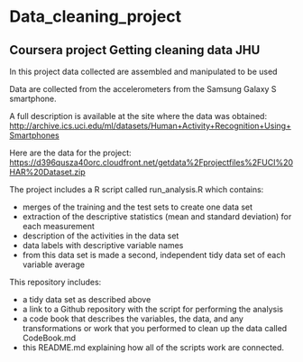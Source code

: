 # Data_cleaning_project

## Coursera project Getting cleaning data JHU

In this project data collected are assembled and manipulated to be used

Data are collected from the accelerometers from the Samsung Galaxy S smartphone. 

A full description is available at the site where the data was obtained: http://archive.ics.uci.edu/ml/datasets/Human+Activity+Recognition+Using+Smartphones 


Here are the data for the project: https://d396qusza40orc.cloudfront.net/getdata%2Fprojectfiles%2FUCI%20HAR%20Dataset.zip  


The project includes a R script called run_analysis.R which contains:

- merges of the training and the test sets to create one data set
- extraction of the descriptive statistics (mean and standard deviation) for each measurement
- description of the activities in the data set
- data labels with descriptive variable names
- from this data set is made a second, independent tidy data set of each variable average 


This repository includes:

- a tidy data set as described above
- a link to a Github repository with the script for performing the analysis 
- a code book that describes the variables, the data, and any transformations or work that you performed to clean up the data called CodeBook.md 
- this README.md explaining how all of the scripts work are connected.




